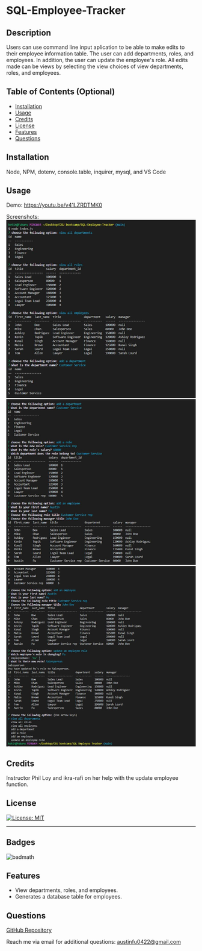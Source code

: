 # SQL-Employee-Tracker

## Description

Users can use command line input aplication to be able to make edits to their employee information table. The user can add departments, roles, and employees. In addition, the user can update the employee's role. All edits made can be views by selecting the view choices of view departments, roles, and employees. 

## Table of Contents (Optional)

- [Installation](#installation)
- [Usage](#usage)
- [Credits](#credits)
- [License](#license)
- [Features](#features)
- [Questions](#questions)

## Installation

Node, NPM, dotenv, console.table, inquirer, mysql, and VS Code

## Usage

Demo: https://youtu.be/v41LZRDTMK0

Screenshots:
![alt text](./Assets/pic1.JPG)
![alt text](./Assets/pic2.JPG)
![alt text](./Assets/pic3.JPG)

## Credits

Instructor Phil Loy and ikra-rafi on her help with the update employee function. 

## License

[![License: MIT](https://img.shields.io/badge/License-MIT-yellow.svg)](https://opensource.org/licenses/MIT)

---

## Badges

![badmath]()

## Features

* View departments, roles, and employees. 
* Generates a database table for employees. 

## Questions

[GitHub Repository](https://github.com/fubaru)

Reach me via email for additional questions: austinfu0422@gmail.com